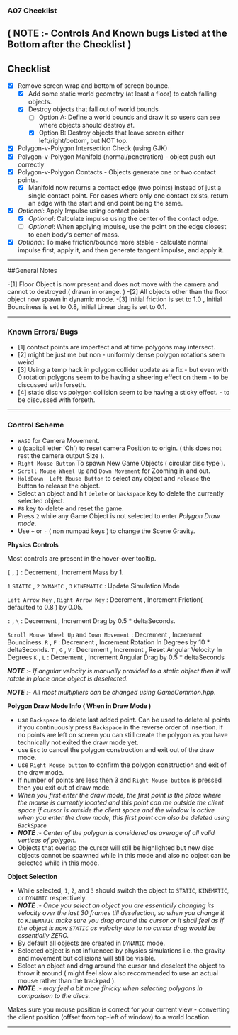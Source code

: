 

### A07 Checklist
**( NOTE :- Controls And Known bugs Listed at the Bottom after the Checklist )**
------

## Checklist
- [x] Remove screen wrap and bottom of screen bounce.
    - [x] Add some static world geometry (at least a floor) to catch falling objects.
    - [x] Destroy objects that fall out of world bounds
        - [ ] Option A: Define a world bounds and draw it so users can see where objects should destroy at.
        - [x] Option B: Destroy objects that leave screen either left/right/bottom, but NOT top.
- [x] Polygon-v-Polygon Intersection Check (using GJK)
- [x] Polygon-v-Polygon Manifold (normal/penetration) - object push out correctly
- [x] Polygon-v-Polygon Contacts - Objects generate one or two contact points.
    - [x] Manifold now returns a contact edge (two points) instead of just a single contact point.  For cases where only one contact exists,
          return an edge with the start and end point being the same.
- [x] *Optional*: Apply Impulse using contact points
    - [x] *Optional*: Calculate impulse using the center of the contact edge.
    - [ ] *Optional*: When applying impulse, use the point on the edge closest to each body's center of mass.
- [x] *Optional*: To make friction/bounce more stable - calculate normal impulse first, apply it, and then generate tangent impulse, and apply it.

------

##General Notes

-[1] Floor Object is now present and does not move with the camera and cannot to destroyed.( drawn in orange. )
-[2] All objects other than the floor object now spawn in dynamic mode.
-[3] Initial friction is set to 1.0 , Initial Bounciness is set to 0.8, Initial Linear drag is set to 0.1.

------
### Known Errors/ Bugs

- [1] contact points are imperfect and at time polygons may intersect.
- [2] might be just me but non - uniformly dense polygon rotations seem weird.
- [3] Using a temp hack in polygon collider update as a fix - but even with 0 rotation polygons seem to be having a sheering effect on them - to be discussed with forseth.
- [4] static disc vs polygon collision seem to be having a sticky effect. - to be discussed with forseth.

------

### Control Scheme

- `WASD` for Camera Movement.
- `O` (capitol letter 'Oh') to reset camera Position to origin. ( this does not rest the camera output Size ).
- `Right Mouse Button` To spawn New Game Objects ( circular disc type ).
- `Scroll Mouse Wheel Up` and `Down Movement` for Zooming in and out.
- `HoldDown  Left Mouse Button` to select any object and `release` the button to release the object.
- Select an object and hit `delete` or `backspace` key to delete the currently selected object.
- `F8` key to delete and reset the game.
- Press `2` while any Game Object is not selected to enter *Polygon Draw mode*.
- Use `+` or `-` ( non numpad keys ) to change the Scene Gravity.

**Physics Controls**

Most controls are present in the hover-over tooltip.

 `[` , `]` : Decrement , Increment Mass by 1.


 `1` `STATIC` , `2` `DYNAMIC` , `3` `KINEMATIC` : Update Simulation Mode

`Left Arrow Key` , `Right Arrow Key` : Decrement , Increment Friction( defaulted to 0.8 ) by 0.05.

 `:`  ,  `\` : Decrement , Increment Drag by 0.5 * deltaSeconds.

`Scroll Mouse Wheel Up` and `Down Movement` : Decrement , Increment Bounciness.
`R`  ,  `F` : Decrement , Increment Rotation In Degrees by 10 * deltaSeconds.
`T` , `G` , `V` : Decrement , Increment , Reset Angular Velocity In Degrees
`K`  ,  `L` : Decrement , Increment Angular Drag by 0.5 * deltaSeconds

*__NOTE__ :- If angular velocity is manually provided to a static object then it will rotate in place once object is deselected.*

*__NOTE__ :- All most multipliers can be changed using GameCommon.hpp.*

**Polygon Draw Mode Info ( When in Draw Mode )**
- use `Backspace` to delete last added point. Can be used to delete all points if you continuously press `Backspace` in the reverse order of insertion. If no points are left on screen you can still create the polygon as you have technically not exited the draw mode yet.
- use `Esc` to cancel the polygon construction and exit out of the draw mode.
- use `Right Mouse button` to confirm the polygon construction and exit of the draw mode.
- If number of points are less then 3 and `Right Mouse button` is pressed then you exit out of draw mode.
- *When you first enter the draw mode, the first point is the place where the mouse is currently located and this point can me outside the client space if cursor is outside the client space and the window is active when you enter the draw mode, this first point can also be deleted using `BackSpace`*
- *__NOTE__ :- Center of the polygon is considered as average of all valid vertices of polygon.*
- Objects that overlap the cursor will still be highlighted but new disc objects cannot be spawned while in this mode and also no object can be selected while in this mode.

**Object Selection**
-  While selected, `1`, `2`, and `3` should switch the object to `STATIC`, `KINEMATIC`, or `DYNAMIC` respectively.
- *__NOTE__ :- Once you select an object you are essentially changing its velocity over the last 30 frames till deselection, so when you change it to `KINEMATIC` make sure you drag around the cursor or it shall feel as if the object is now `STATIC` as velocity due to no cursor drag would be essentially ZERO.*
- By default all objects are created in `DYNAMIC` mode.
- Selected object is not influenced by physics simulations i.e. the gravity and movement but collisions will still be visible.
- Select an object and drag around the cursor and deselect the object to throw it around ( might feel slow also recommended to use an actual mouse rather than the trackpad ).
- *__NOTE__ :- may feel a bit more finicky when selecting polygons in comparison to the discs.*

Makes sure you mouse position is correct for your current view - converting the client position (offset from top-left of window) to a world location.

------
